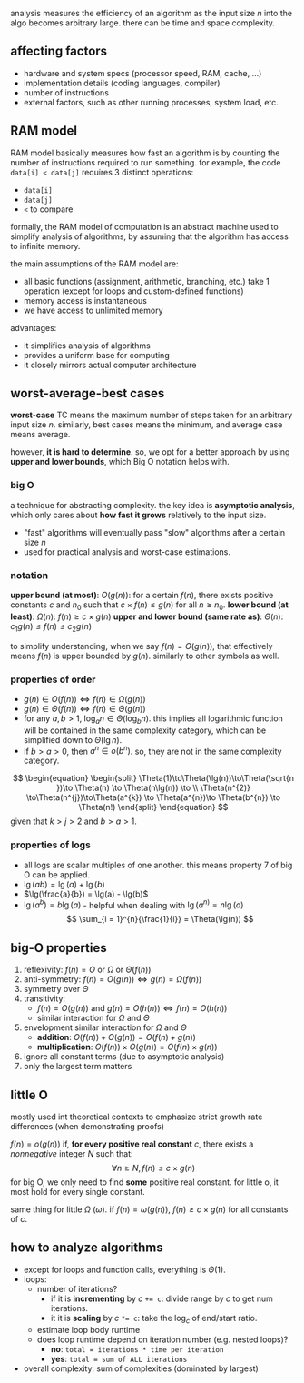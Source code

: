 analysis measures the efficiency of an algorithm as the input size $n$ into the algo becomes arbitrary large. there can be time and space complexity.
## affecting factors
- hardware and system specs (processor speed, RAM, cache, ...)
- implementation details (coding languages, compiler)
- number of instructions
- external factors, such as other running processes, system load, etc.
## RAM model
RAM model basically measures how fast an algorithm is by counting the number of instructions required to run something. for example, the code `data[i] < data[j]` requires 3 distinct operations: 
- `data[i]`
- `data[j]`
- `<` to compare

formally, the RAM model of computation is an abstract machine used to simplify analysis of algorithms, by assuming that the algorithm has access to infinite memory. 

the main assumptions of the RAM model are: 
- all basic functions (assignment, arithmetic, branching, etc.) take 1 operation (except for loops and custom-defined functions)
- memory access is instantaneous
- we have access to unlimited memory

advantages:
- it simplifies analysis of algorithms
- provides a uniform base for computing
- it closely mirrors actual computer architecture

## worst-average-best cases
**worst-case** TC means the maximum number of steps taken for an arbitrary input size $n$. similarly, best cases means the minimum, and average case means average.

however, **it is hard to determine**. so, we opt for a better approach by using **upper and lower bounds**, which Big O notation helps with.
### big O
a technique for abstracting complexity. the key idea is **asymptotic analysis**, which only cares about **how fast it grows** relatively to the input size.
- "fast" algorithms will eventually pass "slow" algorithms after a certain size $n$
- used for practical analysis and worst-case estimations.
### notation
**upper bound (at most)**: $O(g(n))$: for a certain $f(n)$, there exists positive constants $c$ and $n_{0}$ such that $c\times f(n) \leq g(n)$ for all $n \geq n_{0}$.
**lower bound (at least)**: $\Omega(n)$: $f(n) \geq c\times g(n)$
**upper and lower bound (same rate as)**: $\Theta(n)$: $c_{1}g(n) \leq f(n) \leq c_{2}g(n)$

to simplify understanding, when we say $f(n) = O(g(n))$, that effectively means $f(n) \text{ is upper bounded by } g(n)$. similarly to other symbols as well.

### properties of order
- $g(n)\in O(f(n)) \iff f(n) \in \Omega(g(n))$
- $g(n)\in \Theta(f(n)) \iff f(n) \in \Theta(g(n))$
- for any $a, b > 1$, $\log_{a}{n} \in \Theta(\log_{b}{n})$. this implies all logarithmic function will be contained in the same complexity category, which can be simplified down to $\Theta(\lg n)$.
- if $b > a> 0$, then $a^{n}\in o(b^{n})$. so, they are not in the same complexity category.

$$
\begin{equation}
\begin{split}
\Theta(1)\to\Theta(\lg(n))\to\Theta(\sqrt{n })\to \Theta(n) \to \Theta(n\lg(n)) \to
\\
 \Theta(n^{2)} \to\Theta(n^{j})\to\Theta(a^{k}) \to \Theta(a^{n})\to \Theta(b^{n}) \to \Theta(n!)
\end{split}
\end{equation}
$$
given that $k > j > 2$ and $b > a > 1$.

### properties of logs
- all logs are scalar multiples of one another. this means property 7 of big O can be applied.
- $\lg(ab) = \lg(a) + \lg(b)$
- $\lg(\frac{a}{b}) = \lg(a) - \lg(b)$
- $\lg(a^b) = b\lg(a)$ - helpful when dealing with $\lg(a^{n)}= n\lg(a)$
$$
\sum_{i = 1}^{n}{\frac{1}{i}} = \Theta(\lg(n))
$$

## big-O properties
1. reflexivity: $f(n) = O\text{ or }\Omega \text{ or }\Theta(f(n))$
2. anti-symmetry: $f(n) = O(g(n)) \iff g(n) = \Omega(f(n))$
3. symmetry over $\Theta$
4. transitivity: 
	- $f(n) = O(g(n)) \text{ and } g(n) = O(h(n)) \iff f(n) = O(h(n))$
	- similar interaction for $\Omega$ and $\Theta$
5. envelopment similar interaction for $\Omega$ and $\Theta$
	- **addition**: $O(f(n)) + O(g(n)) = O(f(n) + g(n))$ 
	- **multiplication**: $O(f(n)) \times O(g(n)) = O(f(n) \times g(n))$
6. ignore all constant terms (due to asymptotic analysis)
7. only the largest term matters

## little O
mostly used int theoretical contexts to emphasize strict growth rate differences (when demonstrating proofs)

$f(n) = o(g(n))$ if, **for every positive real constant** $c$, there exists a *nonnegative* integer $N$ such that:
$$\forall n \ge N, f(n) \le c\times g(n)$$
for big O, we only need to find **some** positive real constant. for little o, it most hold for every single constant.

same thing for little $\Omega$ ($\omega$). if $f(n) = \omega(g(n))$, $f(n) \ge c\times g(n)$ for all constants of $c$.


## how to analyze algorithms
- except for loops and function calls, everything is $\Theta(1)$.
- loops:
	- number of iterations?
		-  if it is **incrementing** by $c$ `+= c`: divide range by $c$ to get num iterations.
		- it it is **scaling** by $c$ `*= c`: take the $\log_{c}$ of end/start ratio.
	- estimate loop body runtime
	- does loop runtime depend on iteration number (e.g. nested loops)?
		- **no**: `total = iterations * time per iteration`
		- **yes**: `total = sum of ALL iterations`
- overall complexity: sum of complexities (dominated by largest)